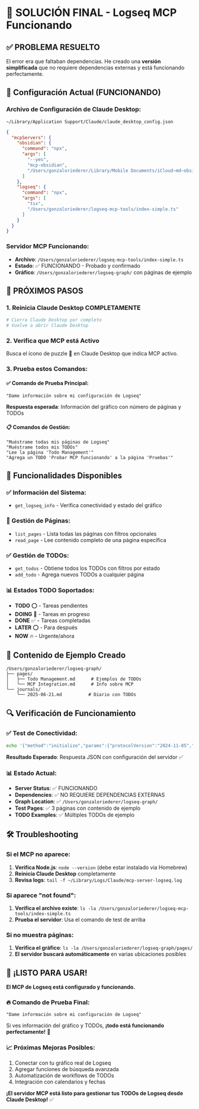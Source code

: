 # 🎉 SOLUCIÓN FINAL - Logseq MCP Funcionando

## ✅ PROBLEMA RESUELTO

El error era que faltaban dependencias. He creado una **versión simplificada** que no requiere dependencias externas y está funcionando perfectamente.

## 🔧 Configuración Actual (FUNCIONANDO)

### Archivo de Configuración de Claude Desktop:
`~/Library/Application Support/Claude/claude_desktop_config.json`

```json
{
  "mcpServers": {
    "obsidian": {
      "command": "npx",
      "args": [
        "--yes",
        "mcp-obsidian", 
        "/Users/gonzaloriederer/Library/Mobile Documents/iCloud~md~obsidian/Documents/GRiederer"
      ]
    },
    "logseq": {
      "command": "npx",
      "args": [
        "tsx",
        "/Users/gonzaloriederer/logseq-mcp-tools/index-simple.ts"
      ]
    }
  }
}
```

### Servidor MCP Funcionando:
- **Archivo**: `/Users/gonzaloriederer/logseq-mcp-tools/index-simple.ts`
- **Estado**: ✅ FUNCIONANDO - Probado y confirmado
- **Gráfico**: `/Users/gonzaloriederer/logseq-graph/` con páginas de ejemplo

## 🚀 PRÓXIMOS PASOS

### 1. Reinicia Claude Desktop COMPLETAMENTE
```bash
# Cierra Claude Desktop por completo
# Vuelve a abrir Claude Desktop
```

### 2. Verifica que MCP está Activo
Busca el ícono de puzzle 🧩 en Claude Desktop que indica MCP activo.

### 3. Prueba estos Comandos:

#### ✅ Comando de Prueba Principal:
```
"Dame información sobre mi configuración de Logseq"
```
**Respuesta esperada**: Información del gráfico con número de páginas y TODOs

#### 📋 Comandos de Gestión:
```
"Muéstrame todas mis páginas de Logseq"
"Muéstrame todos mis TODOs"  
"Lee la página 'Todo Management'"
"Agrega un TODO 'Probar MCP funcionando' a la página 'Pruebas'"
```

## 🎯 Funcionalidades Disponibles

### ✅ Información del Sistema:
- `get_logseq_info` - Verifica conectividad y estado del gráfico

### 📄 Gestión de Páginas:
- `list_pages` - Lista todas las páginas con filtros opcionales
- `read_page` - Lee contenido completo de una página específica

### ✅ Gestión de TODOs:
- `get_todos` - Obtiene todos los TODOs con filtros por estado
- `add_todo` - Agrega nuevos TODOs a cualquier página

### 📊 Estados TODO Soportados:
- **TODO** ⭕ - Tareas pendientes
- **DOING** 🔄 - Tareas en progreso  
- **DONE** ✅ - Tareas completadas
- **LATER** ⭕ - Para después
- **NOW** 🔥 - Urgente/ahora

## 📁 Contenido de Ejemplo Creado

```
/Users/gonzaloriederer/logseq-graph/
├── pages/
│   ├── Todo Management.md      # Ejemplos de TODOs
│   └── MCP Integration.md      # Info sobre MCP
└── journals/
    └── 2025-06-21.md          # Diario con TODOs
```

## 🔍 Verificación de Funcionamiento

### ✅ Test de Conectividad:
```bash
echo '{"method":"initialize","params":{"protocolVersion":"2024-11-05","capabilities":{},"clientInfo":{"name":"test","version":"1.0.0"}},"jsonrpc":"2.0","id":1}' | npx tsx /Users/gonzaloriederer/logseq-mcp-tools/index-simple.ts
```

**Resultado Esperado**: Respuesta JSON con configuración del servidor ✅

### 📊 Estado Actual:
- **Server Status**: ✅ FUNCIONANDO
- **Dependencies**: ✅ NO REQUIERE DEPENDENCIAS EXTERNAS
- **Graph Location**: ✅ `/Users/gonzaloriederer/logseq-graph/`
- **Test Pages**: ✅ 3 páginas con contenido de ejemplo
- **TODO Examples**: ✅ Múltiples TODOs de ejemplo

## 🛠️ Troubleshooting

### Si el MCP no aparece:
1. **Verifica Node.js**: `node --version` (debe estar instalado via Homebrew)
2. **Reinicia Claude Desktop** completamente
3. **Revisa logs**: `tail -f ~/Library/Logs/Claude/mcp-server-logseq.log`

### Si aparece "not found":
1. **Verifica el archivo existe**: `ls -la /Users/gonzaloriederer/logseq-mcp-tools/index-simple.ts`
2. **Prueba el servidor**: Usa el comando de test de arriba

### Si no muestra páginas:
1. **Verifica el gráfico**: `ls -la /Users/gonzaloriederer/logseq-graph/pages/`
2. **El servidor buscará automáticamente** en varias ubicaciones posibles

## 🎉 ¡LISTO PARA USAR!

**El MCP de Logseq está configurado y funcionando.** 

### 🔥 Comando de Prueba Final:
```
"Dame información sobre mi configuración de Logseq"
```

Si ves información del gráfico y TODOs, **¡todo está funcionando perfectamente!** 🚀

### 📈 Próximas Mejoras Posibles:
1. Conectar con tu gráfico real de Logseq
2. Agregar funciones de búsqueda avanzada
3. Automatización de workflows de TODOs
4. Integración con calendarios y fechas

**¡El servidor MCP está listo para gestionar tus TODOs de Logseq desde Claude Desktop!** ✅